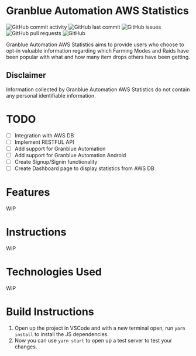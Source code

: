 # Granblue Automation AWS Statistics

![GitHub commit activity](https://img.shields.io/github/commit-activity/m/steve1316/granblue-automation-aws-statistics?logo=GitHub) ![GitHub last commit](https://img.shields.io/github/last-commit/steve1316/granblue-automation-aws-statistics?logo=GitHub) ![GitHub issues](https://img.shields.io/github/issues/steve1316/granblue-automation-aws-statistics?logo=GitHub) ![GitHub pull requests](https://img.shields.io/github/issues-pr/steve1316/granblue-automation-aws-statistics?logo=GitHub) ![GitHub](https://img.shields.io/github/license/steve1316/granblue-automation-aws-statistics?logo=GitHub)

Granblue Automation AWS Statistics aims to provide users who choose to opt-in valuable information regarding which Farming Modes and Raids have been popular with what and how many item drops others have been getting.

## Disclaimer

Information collected by Granblue Automation AWS Statistics do not contain any personal identifiable information.

# TODO

-   [ ] Integration with AWS DB
-   [ ] Implement RESTFUL API
-   [ ] Add support for Granblue Automation
-   [ ] Add support for Granblue Automation Android
-   [ ] Create Signup/Signin functionality
-   [ ] Create Dashboard page to display statistics from AWS DB

# Features

WIP

# Instructions

WIP

# Technologies Used

WIP

# Build Instructions

1. Open up the project in VSCode and with a new terminal open, run `yarn install` to install the JS dependencies.
2. Now you can use `yarn start` to open up a test server to test your changes.
